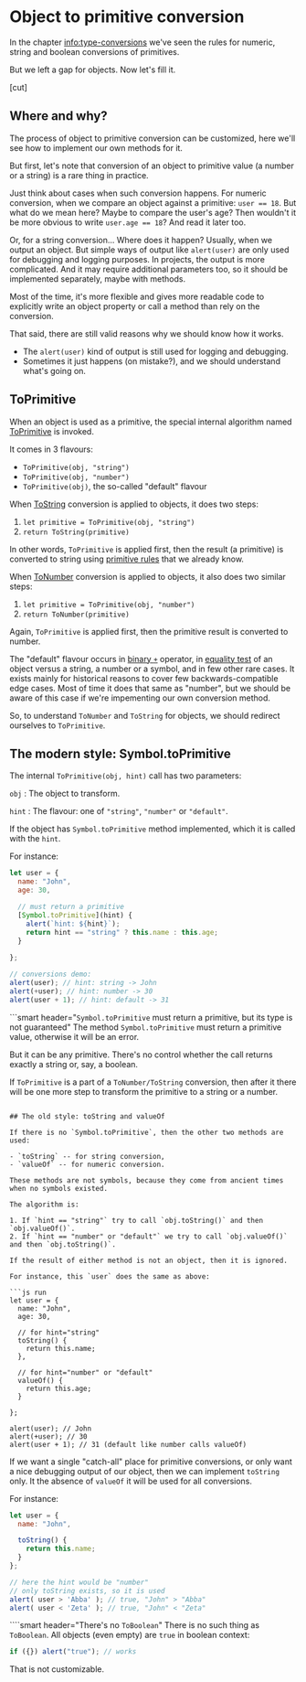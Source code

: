 
# Object to primitive conversion

In the chapter <info:type-conversions> we've seen the rules for numeric, string and boolean conversions of primitives.

But we left a gap for objects. Now let's fill it.


[cut]

## Where and why?

The process of object to primitive conversion can be customized, here we'll see how to implement our own methods for it.

But first, let's note that conversion of an object to primitive value (a number or a string) is a rare thing in practice.

Just think about cases when such conversion happens. For numeric conversion, when we compare an object against a primitive: `user == 18`. But what do we mean here? Maybe to compare the user's age? Then wouldn't it be more obvious to write `user.age == 18`? And read it later too.

Or, for a string conversion... Where does it happen? Usually, when we output an object. But simple ways of output like `alert(user)` are only used for debugging and logging purposes. In projects, the output is more complicated. And it may require additional parameters too, so it should be implemented separately, maybe with methods.

Most of the time, it's more flexible and gives more readable code to explicitly write an object property or call a method than rely on the conversion.

That said, there are still valid reasons why we should know how it works.

- The `alert(user)` kind of output is still used for logging and debugging.
- Sometimes it just happens (on mistake?), and we should understand what's going on.

## ToPrimitive 

When an object is used as a primitive, the special internal algorithm named [ToPrimitive](https://tc39.github.io/ecma262/#sec-toprimitive) is invoked.

It comes in 3 flavours:

- `ToPrimitive(obj, "string")` 
- `ToPrimitive(obj, "number")` 
- `ToPrimitive(obj)`, the so-called "default" flavour

When [ToString](https://tc39.github.io/ecma262/#sec-tostring) conversion is applied to objects, it does two steps:


1. `let primitive = ToPrimitive(obj, "string")`
2. `return ToString(primitive)`

In other words, `ToPrimitive` is applied first, then the result (a primitive) is converted to string using [primitive rules](info:type-conversions) that we already know.

When [ToNumber](https://tc39.github.io/ecma262/#sec-tonumber) conversion is applied to objects, it also does two similar steps:

1. `let primitive = ToPrimitive(obj, "number")`
2. `return ToNumber(primitive)`

Again, `ToPrimitive` is applied first, then the primitive result is converted to number.

The "default" flavour occurs in [binary `+`](https://tc39.github.io/ecma262/#sec-addition-operator-plus-runtime-semantics-evaluation) operator, in [equality test](https://tc39.github.io/ecma262/#sec-abstract-equality-comparison) of an object versus a string, a number or a symbol, and in few other rare cases. It exists mainly for historical reasons to cover few backwards-compatible edge cases. Most of time it does that same as "number", but we should be aware of this case if we're impementing our own conversion method.

So, to understand `ToNumber` and `ToString` for objects, we should redirect ourselves to `ToPrimitive`.

## The modern style: Symbol.toPrimitive

The internal `ToPrimitive(obj, hint)` call has two parameters: 

`obj`
: The object to transform.

`hint`
: The flavour: one of `"string"`, `"number"` or `"default"`.

If the object has `Symbol.toPrimitive` method implemented, which it is called with the `hint`.

For instance:

```js run
let user = {
  name: "John",
  age: 30,

  // must return a primitive
  [Symbol.toPrimitive](hint) {
    alert(`hint: ${hint}`);
    return hint == "string" ? this.name : this.age;
  }
  
};

// conversions demo:
alert(user); // hint: string -> John
alert(+user); // hint: number -> 30
alert(user + 1); // hint: default -> 31
```


```smart header="`Symbol.toPrimitive` must return a primitive, but its type is not guaranteed"
The method `Symbol.toPrimitive` must return a primitive value, otherwise it will be an error.

But it can be any primitive. There's no control whether the call returns exactly a string or, say, a boolean. 

If `ToPrimitive` is a part of a `ToNumber/ToString` conversion, then after it there will be one more step to transform the primitive to a string or a number.
```

## The old style: toString and valueOf

If there is no `Symbol.toPrimitive`, then the other two methods are used:

- `toString` -- for string conversion,
- `valueOf` -- for numeric conversion.

These methods are not symbols, because they come from ancient times when no symbols existed. 

The algorithm is:

1. If `hint == "string"` try to call `obj.toString()` and then `obj.valueOf()`.
2. If `hint == "number" or "default"` we try to call `obj.valueOf()` and then `obj.toString()`.

If the result of either method is not an object, then it is ignored.

For instance, this `user` does the same as above:

```js run
let user = {
  name: "John",
  age: 30,

  // for hint="string"
  toString() {
    return this.name;
  },

  // for hint="number" or "default"
  valueOf() {
    return this.age;
  }

};

alert(user); // John
alert(+user); // 30
alert(user + 1); // 31 (default like number calls valueOf)
```

If we want a single "catch-all" place for primitive conversions, or only want a nice debugging output of our object, then we can implement `toString` only. It the absence of `valueOf` it will be used for all conversions.

For instance:

```js run
let user = {
  name: "John",

  toString() {
    return this.name;
  }
};

// here the hint would be "number"
// only toString exists, so it is used
alert( user > 'Abba' ); // true, "John" > "Abba"
alert( user < 'Zeta' ); // true, "John" < "Zeta"
```

````smart header="There's no `ToBoolean`"
There is no such thing as `ToBoolean`. All objects (even empty) are `true` in boolean context:

```js run
if ({}) alert("true"); // works
```

That is not customizable.
````




